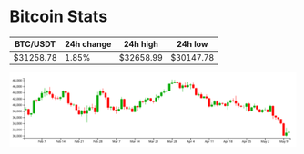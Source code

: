 # Bitcoin Stats

BTC/USDT|24h change|24h high|24h low|
|---|---|---|---|
|$31258.78|1.85%|$32658.99|$30147.78|

<img src="./chart.svg">
